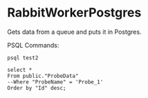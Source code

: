 # RabbitWorkerPostgres

Gets data from a queue and puts it in Postgres.

PSQL Commands:
```
psql test2

select * 
From public."ProbeData"
--Where "ProbeName" = 'Probe_1'
Order by "Id" desc;
```

